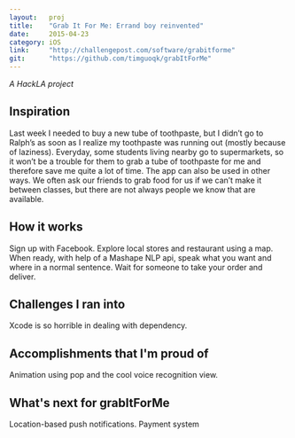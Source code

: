 ```yaml
---
layout:   proj
title:    "Grab It For Me: Errand boy reinvented"
date:     2015-04-23
category: iOS
link:     "http://challengepost.com/software/grabitforme"
git:      "https://github.com/timguoqk/grabItForMe"
---
```


*A HackLA project*

## Inspiration

Last week I needed to buy a new tube of toothpaste, but I didn’t go to Ralph’s as soon as I realize my toothpaste was running out (mostly because of laziness). Everyday, some students living nearby go to supermarkets, so it won’t be a trouble for them to grab a tube of toothpaste for me and therefore save me quite a lot of time. The app can also be used in other ways. We often ask our friends to grab food for us if we can’t make it between classes, but there are not always people we know that are available.

## How it works

Sign up with Facebook. Explore local stores and restaurant using a map. When ready, with help of a Mashape NLP api, speak what you want and where in a normal sentence. Wait for someone to take your order and deliver.

## Challenges I ran into

Xcode is so horrible in dealing with dependency.

## Accomplishments that I'm proud of

Animation using pop and the cool voice recognition view.

## What's next for grabItForMe

Location-based push notifications. Payment system